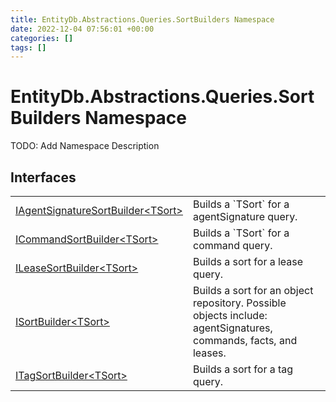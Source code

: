 ```yaml
---
title: EntityDb.Abstractions.Queries.SortBuilders Namespace
date: 2022-12-04 07:56:01 +00:00
categories: []
tags: []
---
```


# EntityDb.Abstractions.Queries.SortBuilders Namespace

TODO: Add Namespace Description

## Interfaces
<table><tr><td><a href='dotnet./entitydb.abstractions.queries.sortbuilders.iagentsignaturesortbuilder`1'>IAgentSignatureSortBuilder&lt;TSort&gt;</a></td><td>
Builds a `TSort` for a agentSignature query.
</td></tr><tr><td><a href='dotnet./entitydb.abstractions.queries.sortbuilders.icommandsortbuilder`1'>ICommandSortBuilder&lt;TSort&gt;</a></td><td>
Builds a `TSort` for a command query.
</td></tr><tr><td><a href='dotnet./entitydb.abstractions.queries.sortbuilders.ileasesortbuilder`1'>ILeaseSortBuilder&lt;TSort&gt;</a></td><td>
Builds a sort for a lease query.
</td></tr><tr><td><a href='dotnet./entitydb.abstractions.queries.sortbuilders.isortbuilder`1'>ISortBuilder&lt;TSort&gt;</a></td><td>
Builds a sort for an object repository. Possible objects include: agentSignatures, commands, facts, and leases.
</td></tr><tr><td><a href='dotnet./entitydb.abstractions.queries.sortbuilders.itagsortbuilder`1'>ITagSortBuilder&lt;TSort&gt;</a></td><td>
Builds a sort for a tag query.
</td></tr></table>
